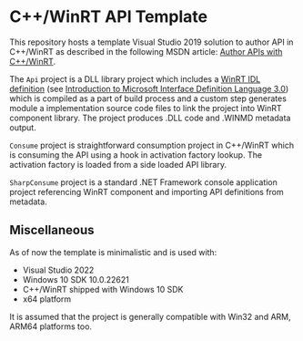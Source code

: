 # C++/WinRT API Template

This repository hosts a template Visual Studio 2019 solution to author API in C++/WinRT as described in the following MSDN article: [Author APIs with C++/WinRT](https://docs.microsoft.com/en-us/windows/uwp/cpp-and-winrt-apis/author-apis).

The `Api` project is a DLL library project which includes a [WinRT IDL definition](Api/Api.idl) (see [Introduction to Microsoft Interface Definition Language 3.0](https://docs.microsoft.com/en-us/uwp/midl-3/intro)) which is compiled as a part of build process and a custom step generates module a implementation source code files to link the project into WinRT component library. The project produces .DLL code and .WINMD metadata output.

`Consume` project is straightforward consumption project in C++/WinRT which is consuming the API using a hook in activation factory lookup. The activation factory is loaded from a side loaded API library.

`SharpConsume` project is a standard .NET Framework console application project referencing WinRT component and importing API definitions from metadata.

## Miscellaneous

As of now the template is minimalistic and is used with:

- Visual Studio 2022
- Windows 10 SDK 10.0.22621
- C++/WinRT shipped with Windows 10 SDK
- x64 platform

It is assumed that the project is generally compatible with Win32 and ARM, ARM64 platforms too.
